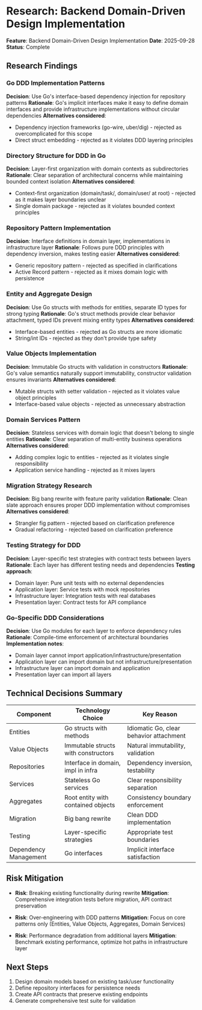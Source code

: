 # Research: Backend Domain-Driven Design Implementation

**Feature**: Backend Domain-Driven Design Implementation
**Date**: 2025-09-28
**Status**: Complete

## Research Findings

### Go DDD Implementation Patterns

**Decision**: Use Go's interface-based dependency injection for repository patterns
**Rationale**: Go's implicit interfaces make it easy to define domain interfaces and provide infrastructure implementations without circular dependencies
**Alternatives considered**:
- Dependency injection frameworks (go-wire, uber/dig) - rejected as overcomplicated for this scope
- Direct struct embedding - rejected as it violates DDD layering principles

### Directory Structure for DDD in Go

**Decision**: Layer-first organization with domain contexts as subdirectories
**Rationale**: Clear separation of architectural concerns while maintaining bounded context isolation
**Alternatives considered**:
- Context-first organization (domain/task/, domain/user/ at root) - rejected as it makes layer boundaries unclear
- Single domain package - rejected as it violates bounded context principles

### Repository Pattern Implementation

**Decision**: Interface definitions in domain layer, implementations in infrastructure layer
**Rationale**: Follows pure DDD principles with dependency inversion, makes testing easier
**Alternatives considered**:
- Generic repository pattern - rejected as specified in clarifications
- Active Record pattern - rejected as it mixes domain logic with persistence

### Entity and Aggregate Design

**Decision**: Use Go structs with methods for entities, separate ID types for strong typing
**Rationale**: Go's struct methods provide clear behavior attachment, typed IDs prevent mixing entity types
**Alternatives considered**:
- Interface-based entities - rejected as Go structs are more idiomatic
- String/int IDs - rejected as they don't provide type safety

### Value Objects Implementation

**Decision**: Immutable Go structs with validation in constructors
**Rationale**: Go's value semantics naturally support immutability, constructor validation ensures invariants
**Alternatives considered**:
- Mutable structs with setter validation - rejected as it violates value object principles
- Interface-based value objects - rejected as unnecessary abstraction

### Domain Services Pattern

**Decision**: Stateless services with domain logic that doesn't belong to single entities
**Rationale**: Clear separation of multi-entity business operations
**Alternatives considered**:
- Adding complex logic to entities - rejected as it violates single responsibility
- Application service handling - rejected as it mixes layers

### Migration Strategy Research

**Decision**: Big bang rewrite with feature parity validation
**Rationale**: Clean slate approach ensures proper DDD implementation without compromises
**Alternatives considered**:
- Strangler fig pattern - rejected based on clarification preference
- Gradual refactoring - rejected based on clarification preference

### Testing Strategy for DDD

**Decision**: Layer-specific test strategies with contract tests between layers
**Rationale**: Each layer has different testing needs and dependencies
**Testing approach**:
- Domain layer: Pure unit tests with no external dependencies
- Application layer: Service tests with mock repositories
- Infrastructure layer: Integration tests with real databases
- Presentation layer: Contract tests for API compliance

### Go-Specific DDD Considerations

**Decision**: Use Go modules for each layer to enforce dependency rules
**Rationale**: Compile-time enforcement of architectural boundaries
**Implementation notes**:
- Domain layer cannot import application/infrastructure/presentation
- Application layer can import domain but not infrastructure/presentation
- Infrastructure layer can import domain and application
- Presentation layer can import all layers

## Technical Decisions Summary

| Component | Technology Choice | Key Reason |
|-----------|------------------|------------|
| Entities | Go structs with methods | Idiomatic Go, clear behavior attachment |
| Value Objects | Immutable structs with constructors | Natural immutability, validation |
| Repositories | Interface in domain, impl in infra | Dependency inversion, testability |
| Services | Stateless Go services | Clear responsibility separation |
| Aggregates | Root entity with contained objects | Consistency boundary enforcement |
| Migration | Big bang rewrite | Clean DDD implementation |
| Testing | Layer-specific strategies | Appropriate test boundaries |
| Dependency Management | Go interfaces | Implicit interface satisfaction |

## Risk Mitigation

- **Risk**: Breaking existing functionality during rewrite
  **Mitigation**: Comprehensive integration tests before migration, API contract preservation

- **Risk**: Over-engineering with DDD patterns
  **Mitigation**: Focus on core patterns only (Entities, Value Objects, Aggregates, Domain Services)

- **Risk**: Performance degradation from additional layers
  **Mitigation**: Benchmark existing performance, optimize hot paths in infrastructure layer

## Next Steps

1. Design domain models based on existing task/user functionality
2. Define repository interfaces for persistence needs
3. Create API contracts that preserve existing endpoints
4. Generate comprehensive test suite for validation